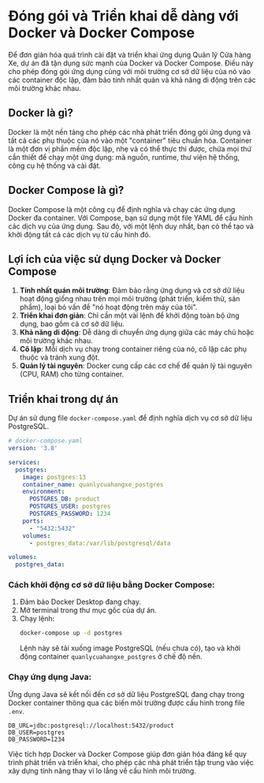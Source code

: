 # Đóng gói và Triển khai dễ dàng với Docker và Docker Compose

Để đơn giản hóa quá trình cài đặt và triển khai ứng dụng Quản lý Cửa hàng Xe, dự án đã tận dụng sức mạnh của Docker và Docker Compose. Điều này cho phép đóng gói ứng dụng cùng với môi trường cơ sở dữ liệu của nó vào các container độc lập, đảm bảo tính nhất quán và khả năng di động trên các môi trường khác nhau.

## Docker là gì?

Docker là một nền tảng cho phép các nhà phát triển đóng gói ứng dụng và tất cả các phụ thuộc của nó vào một "container" tiêu chuẩn hóa. Container là một đơn vị phần mềm độc lập, nhẹ và có thể thực thi được, chứa mọi thứ cần thiết để chạy một ứng dụng: mã nguồn, runtime, thư viện hệ thống, công cụ hệ thống và cài đặt.

## Docker Compose là gì?

Docker Compose là một công cụ để định nghĩa và chạy các ứng dụng Docker đa container. Với Compose, bạn sử dụng một file YAML để cấu hình các dịch vụ của ứng dụng. Sau đó, với một lệnh duy nhất, bạn có thể tạo và khởi động tất cả các dịch vụ từ cấu hình đó.

## Lợi ích của việc sử dụng Docker và Docker Compose

1.  **Tính nhất quán môi trường**: Đảm bảo rằng ứng dụng và cơ sở dữ liệu hoạt động giống nhau trên mọi môi trường (phát triển, kiểm thử, sản phẩm), loại bỏ vấn đề "nó hoạt động trên máy của tôi".
2.  **Triển khai đơn giản**: Chỉ cần một vài lệnh để khởi động toàn bộ ứng dụng, bao gồm cả cơ sở dữ liệu.
3.  **Khả năng di động**: Dễ dàng di chuyển ứng dụng giữa các máy chủ hoặc môi trường khác nhau.
4.  **Cô lập**: Mỗi dịch vụ chạy trong container riêng của nó, cô lập các phụ thuộc và tránh xung đột.
5.  **Quản lý tài nguyên**: Docker cung cấp các cơ chế để quản lý tài nguyên (CPU, RAM) cho từng container.

## Triển khai trong dự án

Dự án sử dụng file `docker-compose.yaml` để định nghĩa dịch vụ cơ sở dữ liệu PostgreSQL.

```yaml
# docker-compose.yaml
version: '3.8'

services:
  postgres:
    image: postgres:13
    container_name: quanlycuahangxe_postgres
    environment:
      POSTGRES_DB: product
      POSTGRES_USER: postgres
      POSTGRES_PASSWORD: 1234
    ports:
      - "5432:5432"
    volumes:
      - postgres_data:/var/lib/postgresql/data

volumes:
  postgres_data:
```

### Cách khởi động cơ sở dữ liệu bằng Docker Compose:

1.  Đảm bảo Docker Desktop đang chạy.
2.  Mở terminal trong thư mục gốc của dự án.
3.  Chạy lệnh:
    ```bash
    docker-compose up -d postgres
    ```
    Lệnh này sẽ tải xuống image PostgreSQL (nếu chưa có), tạo và khởi động container `quanlycuahangxe_postgres` ở chế độ nền.

### Chạy ứng dụng Java:

Ứng dụng Java sẽ kết nối đến cơ sở dữ liệu PostgreSQL đang chạy trong Docker container thông qua các biến môi trường được cấu hình trong file `.env`.

```
DB_URL=jdbc:postgresql://localhost:5432/product
DB_USER=postgres
DB_PASSWORD=1234
```

Việc tích hợp Docker và Docker Compose giúp đơn giản hóa đáng kể quy trình phát triển và triển khai, cho phép các nhà phát triển tập trung vào việc xây dựng tính năng thay vì lo lắng về cấu hình môi trường.
